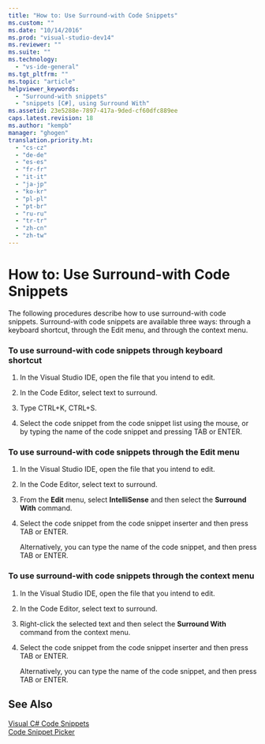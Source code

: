 ```yaml
---
title: "How to: Use Surround-with Code Snippets"
ms.custom: ""
ms.date: "10/14/2016"
ms.prod: "visual-studio-dev14"
ms.reviewer: ""
ms.suite: ""
ms.technology: 
  - "vs-ide-general"
ms.tgt_pltfrm: ""
ms.topic: "article"
helpviewer_keywords: 
  - "Surround-with snippets"
  - "snippets [C#], using Surround With"
ms.assetid: 23e5288e-7897-417a-9ded-cf60dfc889ee
caps.latest.revision: 18
ms.author: "kempb"
manager: "ghogen"
translation.priority.ht: 
  - "cs-cz"
  - "de-de"
  - "es-es"
  - "fr-fr"
  - "it-it"
  - "ja-jp"
  - "ko-kr"
  - "pl-pl"
  - "pt-br"
  - "ru-ru"
  - "tr-tr"
  - "zh-cn"
  - "zh-tw"
---
```

# How to: Use Surround-with Code Snippets
The following procedures describe how to use surround-with code snippets. Surround-with code snippets are available three ways: through a keyboard shortcut, through the Edit menu, and through the context menu.  
  
### To use surround-with code snippets through keyboard shortcut  
  
1.  In the Visual Studio IDE, open the file that you intend to edit.  
  
2.  In the Code Editor, select text to surround.  
  
3.  Type CTRL+K, CTRL+S.  
  
4.  Select the code snippet from the code snippet list using the mouse, or by typing the name of the code snippet and pressing TAB or ENTER.  
  
### To use surround-with code snippets through the Edit menu  
  
1.  In the Visual Studio IDE, open the file that you intend to edit.  
  
2.  In the Code Editor, select text to surround.  
  
3.  From the **Edit** menu, select **IntelliSense** and then select the **Surround With** command.  
  
4.  Select the code snippet from the code snippet inserter and then press TAB or ENTER.  
  
     Alternatively, you can type the name of the code snippet, and then press TAB or ENTER.  
  
### To use surround-with code snippets through the context menu  
  
1.  In the Visual Studio IDE, open the file that you intend to edit.  
  
2.  In the Code Editor, select text to surround.  
  
3.  Right-click the selected text and then select the **Surround With** command from the context menu.  
  
4.  Select the code snippet from the code snippet inserter and then press TAB or ENTER.  
  
     Alternatively, you can type the name of the code snippet, and then press TAB or ENTER.  
  
## See Also  
 [Visual C# Code Snippets](../ide/visual-csharp-code-snippets.md)   
 [Code Snippet Picker](../reference/code-snippet-picker.md)